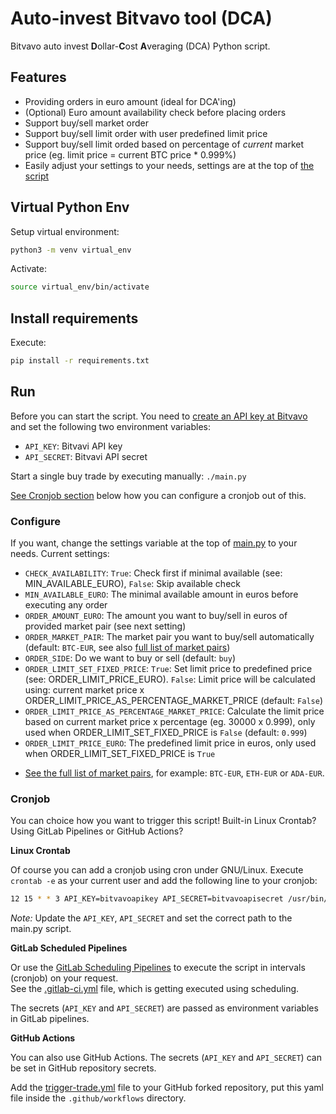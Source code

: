 # Auto-invest Bitvavo tool (DCA)

Bitvavo auto invest **D**ollar-**C**ost **A**veraging (DCA) Python script.

## Features

- Providing orders in euro amount (ideal for DCA'ing)
- (Optional) Euro amount availability check before placing orders
- Support buy/sell market order
- Support buy/sell limit order with user predefined limit price
- Support buy/sell limit orded based on percentage of *current* market price (eg. limit price = current BTC price * 0.999%)
- Easily adjust your settings to your needs, settings are at the top of [the script](main.py)

## Virtual Python Env

Setup virtual environment:

```sh
python3 -m venv virtual_env
```

Activate:

```sh
source virtual_env/bin/activate
```

## Install requirements

Execute:

```sh
pip install -r requirements.txt
```

## Run

Before you can start the script. You need to [create an API key at Bitvavo](https://account.bitvavo.com/user/api) and set the following two environment variables:

- `API_KEY`: Bitvavi API key
- `API_SECRET`: Bitvavi API secret

Start a single buy trade by executing manually: `./main.py`

[See Cronjob section](#cronjob) below how you can configure a cronjob out of this.

### Configure

If you want, change the settings variable at the top of [main.py](main.py) to your needs. Current settings:

- `CHECK_AVAILABILITY`: `True`: Check first if minimal available (see: MIN_AVAILABLE_EURO), `False`: Skip available check
- `MIN_AVAILABLE_EURO`: The minimal available amount in euros before executing any order
- `ORDER_AMOUNT_EURO`: The amount you want to buy/sell in euros of provided market pair (see next setting)
- `ORDER_MARKET_PAIR`: The market pair you want to buy/sell automatically (default: `BTC-EUR`, see also [full list of market pairs](https://api.bitvavo.com/v2/markets))
- `ORDER_SIDE`: Do we want to buy or sell (default: `buy`)
- `ORDER_LIMIT_SET_FIXED_PRICE`: `True`: Set limit price to predefined price (see: ORDER_LIMIT_PRICE_EURO). `False`: Limit price will be calculated using: current market price x ORDER_LIMIT_PRICE_AS_PERCENTAGE_MARKET_PRICE (default: `False`)
- `ORDER_LIMIT_PRICE_AS_PERCENTAGE_MARKET_PRICE`: Calculate the limit price based on current market price x percentage (eg. 30000 x 0.999), only used when ORDER_LIMIT_SET_FIXED_PRICE is `False` (default: `0.999`)
- `ORDER_LIMIT_PRICE_EURO`: The predefined limit price in euros, only used when ORDER_LIMIT_SET_FIXED_PRICE is `True`

* [See the full list of market pairs](https://api.bitvavo.com/v2/markets), for example: `BTC-EUR`, `ETH-EUR` or `ADA-EUR`.

### Cronjob

You can choice how you want to trigger this script! Built-in Linux Crontab? Using GitLab Pipelines or GitHub Actions?

**Linux Crontab**

Of course you can add a cronjob using cron under GNU/Linux. Execute `crontab -e` as your current user and add the following line to your cronjob:

```sh
12 15 * * 3 API_KEY=bitvavoapikey API_SECRET=bitvavoapisecret /usr/bin/python3 /location/path/to/main.py 
```

*Note:* Update the `API_KEY`, `API_SECRET` and set the correct path to the main.py script.

**GitLab Scheduled Pipelines**

Or use the [GitLab Scheduling Pipelines](https://docs.gitlab.com/ee/ci/pipelines/schedules.html) to execute the script in intervals (cronjob) on your request.  
See the [.gitlab-ci.yml](.gitlab-ci.yml) file, which is getting executed using scheduling.

The secrets (`API_KEY` and `API_SECRET`) are passed as environment variables in GitLab pipelines.

**GitHub Actions**

You can also use GitHub Actions. The secrets (`API_KEY` and `API_SECRET`) can be set in GitHub repository secrets.

Add the [trigger-trade.yml](trigger-trade.yml) file to your GitHub forked repository, put this yaml file inside the `.github/workflows` directory.
